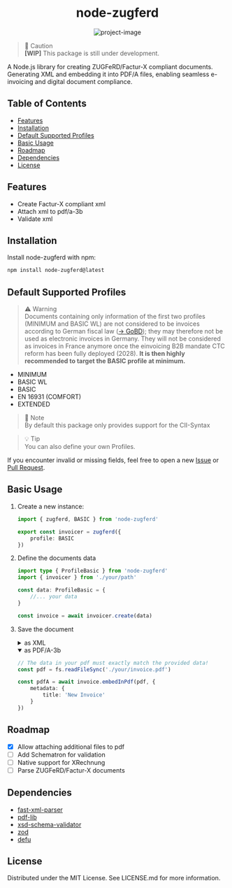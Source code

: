 <!-- omit in toc -->
<h1 align="center" id="title">node-zugferd</h1>

<p align="center">
<img src="https://socialify.git.ci/jslno/node-zugferd/image?description=0&language=1&name=1&owner=1&pattern=Transparent&stargazers=1&theme=Auto" alt="project-image" />
</p>

> 🚨 Caution    
> **[WIP]** This package is still under development.

A Node.js library for creating ZUGFeRD/Factur-X compliant documents. Generating XML and embedding it into PDF/A files, enabling seamless e-invoicing and digital document compliance.

<h2>Table of Contents</h2>

- [Features](#features)
- [Installation](#installation)
- [Default Supported Profiles](#default-supported-profiles)
- [Basic Usage](#basic-usage)
- [Roadmap](#roadmap)
- [Dependencies](#dependencies)
- [License](#license)

<h2>Features</h2>

* Create Factur-X compliant xml
* Attach xml to pdf/a-3b
* Validate xml

<h2>Installation</h2>

Install node-zugferd with npm:

```bash
npm install node-zugferd@latest
```

<h2>Default Supported Profiles</h2>

> ⚠️ Warning    
> Documents containing only information of the first two profiles (MINIMUM and BASIC WL) are not considered to be invoices according to German fiscal law ([&#8594; GoBD](https://www.bundesfinanzministerium.de/Content/DE/Downloads/BMF_Schreiben/Weitere_Steuerthemen/Abgabenordnung/2019-11-28-GoBD.html)); they may therefore not be used as electronic invoices in Germany. They will not be considered as invoices in France anymore once the einvoicing B2B mandate CTC reform has been fully deployed (2028). **It is then highly recommended to target the BASIC profile at minimum.**

* MINIMUM
* BASIC WL
* BASIC
* EN 16931 (COMFORT)
* EXTENDED


> 📝 Note   
> By default this package only provides support for the CII-Syntax

> 💡 Tip    
> You can also define your own Profiles.

If you encounter invalid or missing fields, feel free to open a new [Issue](https://github.com/jslno/node-zugferd/issues) or [Pull Request](https://github.com/jslno/node-zugferd/pulls).

<h2>Basic Usage</h2>

1. Create a new instance:

    ```ts
    import { zugferd, BASIC } from 'node-zugferd'

    export const invoicer = zugferd({
        profile: BASIC
    })
    ```

2. Define the documents data

    ```ts
    import type { ProfileBasic } from 'node-zugferd'
    import { invoicer } from './your/path'

    const data: ProfileBasic = {
        //... your data
    }

    const invoice = await invoicer.create(data)
    ```
3. Save the document
    <details>
    <summary>as XML</summary>

    ```ts
    const xml = invoice.toXML()
    ```
    </details>

    <details open>
    <summary>as PDF/A-3b</summary>

    ```ts
    // The data in your pdf must exactly match the provided data!
    const pdf = fs.readFileSync('./your/invoice.pdf')

    const pdfA = await invoice.embedInPdf(pdf, {
        metadata: {
            title: 'New Invoice'
        }
    })
    ```
    </details>


<h2>Roadmap</h2>

* [X] Allow attaching additional files to pdf
* [ ] Add Schematron for validation
* [ ] Native support for XRechnung
* [ ] Parse ZUGFeRD/Factur-X documents

<h2>Dependencies</h2>

* [fast-xml-parser](https://github.com/NaturalIntelligence/fast-xml-parser)
* [pdf-lib](https://github.com/Hopding/pdf-lib)
* [xsd-schema-validator](https://github.com/nikku/node-xsd-schema-validator)
* [zod](https://github.com/colinhacks/zod)
* [defu](https://github.com/unjs/defu)

<h2>License</h2>

Distributed under the MIT License. See LICENSE.md for more information.